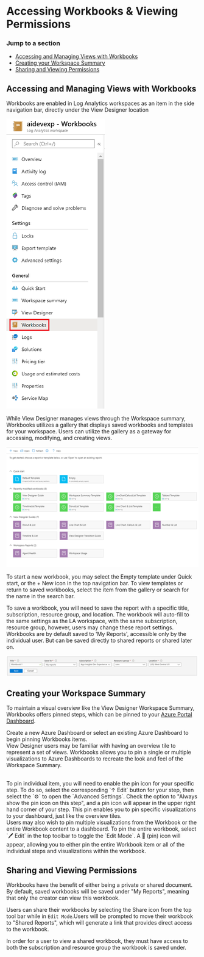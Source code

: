 # Accessing Workbooks & Viewing Permissions

### Jump to a section
* [Accessing and Managing Views with Workbooks](#Access)
* [Creating your Workspace Summary](#Dashboard)
* [Sharing and Viewing Permissions](#Share)

## Accessing and Managing Views with Workbooks <a id="Access"></a>
Workbooks are enabled in Log Analytics workspaces as an item in the side navigation bar, directly under the View Designer location

![Workbooks Navigation](./Examples/WorkbooksNav.png)

While View Designer manages views through the Workspace summary, Workbooks utilizes a gallery that displays saved workbooks and templates for your workspace. Users can utilize the gallery as a gateway for accessing, modifying, and creating views.

![Workbooks Gallery](./Examples/WorkbooksGallery.png)

To start a new workbook, you may select the Empty template under Quick start, or the + New icon in the top navigation bar. To view templates or return to saved workbooks, select the item from the gallery or search for the name in the search bar.

To save a workbook, you will need to save the report with a specific title, subscription, resource group, and location.
The workbook will auto-fill to the same settings as the LA workspace, with the same subscription, resource group, however, users may change these report settings. Workbooks are by default saved to 'My Reports', accessible only by the individual user. But can be saved directly to shared reports or shared later on.

![Workbooks Save](./Examples/WorkbooksSave.png)

## Creating your Workspace Summary <a id="Dashboard"></a>
To maintain a visual overview like the View Designer Workspace Summary, Workbooks offers pinned steps, which can be pinned to your [Azure Portal Dashboard](https://docs.microsoft.com/en-us/azure/azure-portal/azure-portal-dashboards).

Create a new Azure Dashboard or select an existing Azure Dashboard to begin pinning Workbooks items.
<br/>
View Designer users may be familiar with having an overview tile to represent a set of views. Workbooks allows you to pin a single or multiple visualizations to Azure Dashboards to recreate the look and feel of the Workspace Summary.

<br/>
To pin individual item, you will need to enable the pin icon for your specific step. To do so, select the corresponding `↑ Edit` button for your step, then select the `⚙️` to open the `Advanced Settings`. Check the option to "Always show the pin icon on this step", and a pin icon will appear in the upper right hand corner of your step. This pin enables you to pin specific visualizations to your dashboard, just like the overview tiles.
<br/>
Users may also wish to pin multiple visualizations from the Workbook or the entire Workbook content to a dashboard. To pin the entire workbook, select `🖊️ Edit` in the top toolbar to toggle the `Edit Mode`. A 📌 (pin) icon will appear, allowing you to either pin the entire Workbook item or all of the individual steps and visualizations within the workbook.

## Sharing and Viewing Permissions <a id="Share"></a>
Workbooks have the benefit of either being a private or shared document. By default, saved workbooks will be saved under "My Reports", meaning that only the creator can view this workbook.

Users can share their workbooks by selecting the Share icon from the top tool bar while in `Edit Mode`.Users will be prompted to move their workbook to "Shared Reports", which will generate a link that provides direct access to the workbook.

In order for a user to view a shared workbook, they must have access to both the subscription and resource group the workbook is saved under.
